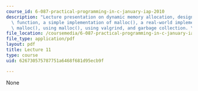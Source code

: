 ```yaml
---
course_id: 6-087-practical-programming-in-c-january-iap-2010
description: "Lecture presentation on dynamic memory allocation, designing the malloc()\
  \ function, a simple implementation of malloc(), a real-world implementation of\
  \ malloc(), using malloc(), using valgrind, and garbage collection. \r\n"
file_location: /coursemedia/6-087-practical-programming-in-c-january-iap-2010/626730575787751a6468f681d95ecb9f_MIT6_087IAP10_lec11.pdf
file_type: application/pdf
layout: pdf
title: Lecture 11
type: course
uid: 626730575787751a6468f681d95ecb9f

---
```

None